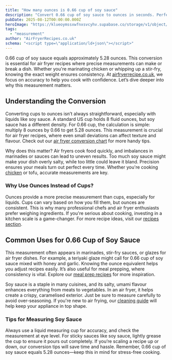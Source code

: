 ```yaml
---
title: "How many ounces is 0.66 cup of soy sauce"
description: "Convert 0.66 cup of soy sauce to ounces in seconds. Perfect for air fryer recipes and precise cooking measurements."
pubDate: 2025-08-12T00:00:00.000Z
heroImage: "https://klueoymssxwfnxsvcyhv.supabase.co/storage/v1/object/public/md/how-many-ounces-is-066-cup-of-soy-sauce-559ee9e1.webp"
tags:
  - "measurement"
author: "AirFryerRecipes.co.uk"
schema: "<script type=\"application/ld+json\"></script>"
---
```


<p>0.66 cup of soy sauce equals approximately 5.28 ounces. This conversion is essential for air fryer recipes where precise measurements can make or break a dish. Whether you're marinating chicken or whipping up a stir-fry, knowing the exact weight ensures consistency. At <a href=https://www.airfryerrecipe.co.uk>airfryerrecipe.co.uk</a>, we focus on accuracy to help you cook with confidence. Let’s dive deeper into why this measurement matters.</p>  

<h2>Understanding the Conversion</h2>  
<p>Converting cups to ounces isn’t always straightforward, especially with liquids like soy sauce. A standard US cup holds 8 fluid ounces, but soy sauce has a different density. For 0.66 cup, the calculation is simple: multiply 8 ounces by 0.66 to get 5.28 ounces. This measurement is crucial for air fryer recipes, where even small deviations can affect texture and flavour. Check out our <a href=https://www.airfryerrecipe.co.uk/air-fryer-conversion-chart>air fryer conversion chart</a> for more handy tips.</p>  

<p>Why does this matter? Air fryers cook food quickly, and imbalances in marinades or sauces can lead to uneven results. Too much soy sauce might make your dish overly salty, while too little could leave it bland. Precision ensures your meals turn out perfect every time. Whether you're cooking <a href=https://www.airfryerrecipe.co.uk/recipe-category/chicken>chicken</a> or tofu, accurate measurements are key.</p>  

<h3>Why Use Ounces Instead of Cups?</h3>  
<p>Ounces provide a more precise measurement than cups, especially for liquids. Cups can vary based on how you fill them, but ounces are consistent. This is why many professional chefs and air fryer enthusiasts prefer weighing ingredients. If you're serious about cooking, investing in a kitchen scale is a game-changer. For more recipe ideas, visit our <a href=https://www.airfryerrecipe.co.uk/recipes>recipes section</a>.</p>  

<h2>Common Uses for 0.66 Cup of Soy Sauce</h2>  
<p>This measurement often appears in marinades, stir-fry sauces, or glazes for air fryer dishes. For example, a teriyaki glaze might call for 0.66 cup of soy sauce mixed with honey and garlic. Knowing the ounce equivalent helps you adjust recipes easily. It’s also useful for meal prepping, where consistency is vital. Explore our <a href=https://www.airfryerrecipe.co.uk/recipe-category/meal-prep>meal prep recipes</a> for more inspiration.</p>  

<p>Soy sauce is a staple in many cuisines, and its salty, umami flavour enhances everything from meats to vegetables. In an air fryer, it helps create a crispy, caramelised exterior. Just be sure to measure carefully to avoid over-seasoning. If you're new to air frying, our <a href=https://www.airfryerrecipe.co.uk/air-fryer-cleaner>cleaning guide</a> will help keep your appliance in top shape.</p>  

<h3>Tips for Measuring Soy Sauce</h3>  
<p>Always use a liquid measuring cup for accuracy, and check the measurement at eye level. For sticky sauces like soy sauce, lightly grease the cup to ensure it pours out completely. If you’re scaling a recipe up or down, our conversion tips will save time and hassle. Remember, 0.66 cup of soy sauce equals 5.28 ounces—keep this in mind for stress-free cooking.</p>